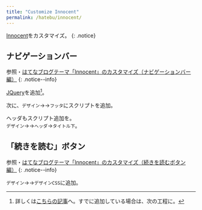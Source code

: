 ```yaml
---
title: "Customize Innocent"
permalink: /hatebu/innocent/
---
```

[Innocent](http://blog.hatena.ne.jp/-/store/theme/6653586347149180725)をカスタマイズ。
{: .notice}

## ナビゲーションバー

参照・[はてなブログテーマ「Innocent」のカスタマイズ（ナビゲーションバー編）](http://moonnote.hateblo.jp/entry/customize-innocent-navigation-bar)
{: .notice--info}

[JQuery](https://jquery.com/)を追加[^jquery]。

[^jquery]: 詳しくは[こちらの記事](/hatebu/customize/)へ。すでに追加している場合は、次の工程に。

次に、`デザイン`→<i class="fa fa-wrench" aria-hidden="true"></i>→`フッタ`にスクリプトを追加。
<script src="https://gist.github.com/laureltreetop/125855bb2fb7ed829836e2671be6851c.js"></script>

ヘッダもスクリプト追加を。  
`デザイン`→<i class="fa fa-wrench" aria-hidden="true"></i>→`ヘッダ`→`タイトル下`。
<script src="https://gist.github.com/laureltreetop/d7a56677d7ea34c877d570af60e8f2e6.js"></script>

## 「続きを読む」ボタン

参照・[はてなブログテーマ「Innocent」のカスタマイズ（続きを読むボタン編）](http://moonnote.hateblo.jp/entry/customize-innocent-read-more)
{: .notice--info}

`デザイン`→<i class="fa fa-wrench" aria-hidden="true"></i>→`デザインCSS`に追加。
<script src="https://gist.github.com/laureltreetop/3209e5a6076cdce7dc01791fab341f2c.js"></script>
